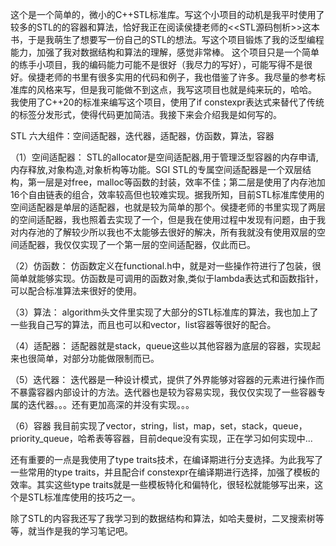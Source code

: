 这个是一个简单的，微小的C++STL标准库。写这个小项目的动机是我平时使用了较多的STL的的容器和算法，恰好我正在阅读侯捷老师的<<STL源码刨析>>这本书，于是我萌生了想要写一份自己的STL的想法。写这个项目锻炼了我的泛型编程能力，加强了我对数据结构和算法的理解，感觉非常棒。
这个项目只是一个简单的练手小项目，我的编码能力可能不是很好（我尽力的写好），可能写得不是很好。侯捷老师的书里有很多实用的代码和例子，我也借鉴了许多。我尽量的参考标准库的风格来写，但是我可能做不到这点，我写这项目也就是纯来玩的，哈哈。
我使用了C++20的标准来编写这个项目，使用了if constexpr表达式来替代了传统的标签分发形式，使得代码更加简洁。我接下来会介绍我是如何写的。


STL 六大组件：空间适配器，迭代器，适配器，仿函数，算法，容器


（1）空间适配器：
STL的allocator是空间适配器,用于管理泛型容器的内存申请,内存释放,对象构造,对象析构等功能。SGI STL的专属空间适配器是一个双层结构，第一层是对free，malloc等函数的封装，效率不佳；第二层是使用了内存池加16个自由链表的组合，效率较高但也较难实现。据我所知，目前STL标准库使用的空间适配器是单层的适配器，也就是较为简单的那个。侯捷老师的书里实现了两层的空间适配器，我也照着去实现了一个，但是我在使用过程中发现有问题，由于我对内存池的了解较少所以我也不太能够去很好的解决，所有我就没有使用双层的空间适配器，我仅仅实现了一个第一层的空间适配器，仅此而已。


（2）仿函数：
仿函数定义在functional.h中，就是对一些操作符进行了包装，很简单就能够实现。仿函数是可调用的函数对象,类似于lambda表达式和函数指针，可以配合标准算法来很好的使用。


（3）算法：
algorithm头文件里实现了大部分的STL标准库的算法，我也加上了一些我自己写的算法，而且也可以和vector，list容器等很好的配合。


（4）适配器：
适配器就是stack，queue这些以其他容器为底层的容器，实现起来也很简单，对部分功能做限制而已。


（5）迭代器：
迭代器是一种设计模式，提供了外界能够对容器的元素进行操作而不暴露容器内部设计的方法。迭代器也是较为容易实现，我仅仅实现了一些容器专属的迭代器。。。还有更加高深的并没有实现。。。


（6）容器
我目前实现了vector，string，list，map，set，stack，queue，priority_queue，哈希表等容器，目前deque没有实现，正在学习如何实现中...


还有重要的一点是我使用了type traits技术，在编译期进行分支选择。为此我写了一些常用的type traits，并且配合if constexpr在编译期进行选择，加强了模板的效率。其实这些type traits就是一些模板特化和偏特化，很轻松就能够写出来，这个是STL标准库使用的技巧之一。

除了STL的内容我还写了我学习到的数据结构和算法，如哈夫曼树，二叉搜索树等等，就当作是我的学习笔记吧。
